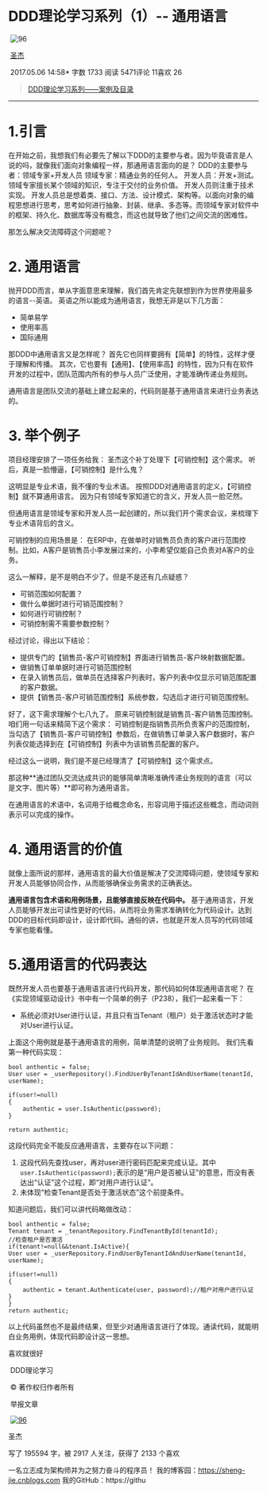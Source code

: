 # DDD理论学习系列（1）-- 通用语言

​             ![96](https://upload.jianshu.io/users/upload_avatars/2799767/0b0f3fb5-f8b9-4bf4-ac1d-b94468c2e1c8.jpg?imageMogr2/auto-orient/strip|imageView2/1/w/96/h/96) 

​             [圣杰](https://www.jianshu.com/u/39ec0e6b1844)                          

​                                2017.05.06 14:58*               字数 1733             阅读 5471评论 11喜欢 26

> [DDD理论学习系列——案例及目录](https://www.jianshu.com/p/6e2917551e63)

------

# 1.引言

在开始之前，我想我们有必要先了解以下DDD的主要参与者。因为毕竟语言是人说的吗，就像我们面向对象编程一样，那通用语言面向的是？
 DDD的主要参与者：领域专家+开发人员
 领域专家：精通业务的任何人。
 开发人员：开发+测试。
 领域专家擅长某个领域的知识，专注于交付的业务价值。
 开发人员则注重于技术实现。
 开发人员总是想着类、接口、方法、设计模式、架构等。以面向对象的编程思想进行思考，思考如何进行抽象、封装、继承、多态等。而领域专家对软件中的框架、持久化、数据库等没有概念，而这也就导致了他们之间交流的困难性。

那怎么解决交流障碍这个问题呢？

# 2. 通用语言

抛开DDD而言，单从字面意思来理解，我们首先肯定先联想到作为世界使用最多的语言--英语。
 英语之所以能成为通用语言，我想无非是以下几方面：

- 简单易学
- 使用率高
- 国际通用

那DDD中通用语言又是怎样呢？
 首先它也同样要拥有【简单】的特性，这样才便于理解和传播。
 其次，它也要有【通用】、【使用率高】的特性，因为只有在软件开发的过程中，团队范围内所有的参与人员广泛使用，才能准确传递业务规则。

通用语言是团队交流的基础上建立起来的，代码则是基于通用语言来进行业务表达的。

# 3. 举个例子

项目经理安排了一项任务给我：
 圣杰这个补丁处理下【可销控制】这个需求。
 听后，真是一脸懵逼，【可销控制】是什么鬼？

这明显是专业术语，我不懂的专业术语。
 按照DDD对通用语言的定义，【可销控制】就不算通用语言。
 因为只有领域专家知道它的含义，开发人员一脸茫然。

但通用语言是领域专家和开发人员一起创建的，所以我们开个需求会议，来梳理下专业术语背后的含义。

可销控制的应用场景是：
 在ERP中，在做单时对销售员负责的客户进行范围控制。比如，A客户是销售员小李发展过来的，小李希望仅能自己负责对A客户的业务。

这么一解释，是不是明白不少了。但是不是还有几点疑惑？

- 可销范围如何配置？
- 做什么单据时进行可销范围控制？
- 如何进行可销控制？
- 可销控制需不需要参数控制？

经过讨论，得出以下结论：

- 提供专门的【销售员-客户可销控制】界面进行销售员-客户映射数据配置。
- 做销售订单单据时进行可销范围控制
- 在录入销售员后，做单员在选择客户列表时，客户列表中仅显示可销范围配置的客户数据。
- 提供【销售员-客户可销范围控制】系统参数，勾选后才进行可销范围控制。

好了，这下需求理解个七八九了。
 原来可销控制就是销售员-客户销售范围控制。
 咱们用一句话来精简下这个需求：
 可销控制是指销售员所负责客户的范围控制，当勾选了【销售员-客户可销控制】参数后，在做销售订单录入客户数据时，客户列表仅能选择到在【可销控制】列表中为该销售员配置的客户。

经过这么一说明，我们是不是已经理清了【可销控制】这个需求点。

那这种**通过团队交流达成共识的能够简单清晰准确传递业务规则的语言（可以是文字、图片等）**即可称为通用语言。

在通用语言的术语中，名词用于给概念命名，形容词用于描述这些概念，而动词则表示可以完成的操作。

# 4. 通用语言的价值

就像上面所说的那样，通用语言的最大价值是解决了交流障碍问题，使领域专家和开发人员能够协同合作，从而能够确保业务需求的正确表达。

**通用语言包含术语和用例场景，且能够直接反映在代码中。**
 基于通用语言，开发人员能够开发出可读性更好的代码，从而将业务需求准确转化为代码设计。达到DDD的目标代码即设计，设计即代码。通俗的讲，也就是开发人员写的代码领域专家也能看懂。

# 5.通用语言的代码表达

既然开发人员也要基于通用语言进行代码开发，那代码如何体现通用语言呢？
 在《实现领域驱动设计》书中有一个简单的例子（P238），我们一起来看一下：

- 系统必须对User进行认证，并且只有当Tenant（租户）处于激活状态时才能对User进行认证。

上面这个用例就是基于通用语言的用例，简单清楚的说明了业务规则。
 我们先看第一种代码实现：

```
bool anthentic = false;
User user = _userRepository().FindUserByTenantIdAndUserName(tenantId, userName);

if(user!=null)
{
    authentic = user.IsAuthentic(password);
}

return authentic;
```

这段代码完全不能反应通用语言，主要存在以下问题：

1. 这段代码先查找user，再对user进行密码匹配来完成认证。其中`user.IsAuthentic(password);`表示的是“用户是否被认证”的意思，而没有表达出“认证”这个过程，即“对用户进行认证”。
2. 未体现“检查Tenant是否处于激活状态”这个前提条件。

知道问题后，我们可以讲代码略做改动：

```
bool anthentic = false;
Tenant tenant = _tenantRepository.FindTenantById(tenantId);
//检查租户是否激活
if(tenant!=null&&tenant.IsActive){
User user = _userRepository.FindUserByTenantIdAndUserName(tenantId, userName);

if(user!=null)
{
    authentic = tenant.Authenticate(user, password);//租户对用户进行认证
}
}
return authentic;
```

以上代码虽然也不是最终结果，但至少对通用语言进行了体现。通读代码，就能明白业务用例，体现代码即设计这一思想。

喜欢就很好



​                      DDD理论学习 

​           © 著作权归作者所有         

​           举报文章         

​             [               ![96](https://upload.jianshu.io/users/upload_avatars/2799767/0b0f3fb5-f8b9-4bf4-ac1d-b94468c2e1c8.jpg?imageMogr2/auto-orient/strip|imageView2/1/w/96/h/96) ](https://www.jianshu.com/u/39ec0e6b1844)            

圣杰



写了 195594 字，被 2917 人关注，获得了 2133 个喜欢

一名立志成为架构师并为之努力奋斗的程序员！  我的博客园：https://sheng-jie.cnblogs.com 我的GitHub：https://githu
